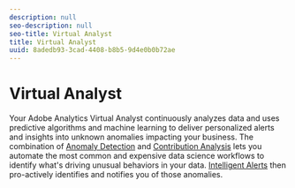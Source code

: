 ```yaml
---
description: null
seo-description: null
seo-title: Virtual Analyst
title: Virtual Analyst
uuid: 8adedb93-3cad-4408-b8b5-9d4e0b0b72ae
---
```


# Virtual Analyst

 Your Adobe Analytics Virtual Analyst continuously analyzes data and uses predictive algorithms and machine learning to deliver personalized alerts and insights into unknown anomalies impacting your business. The combination of [Anomaly Detection](/help/analyze/analysis-workspace/virtual-analyst/c-anomaly-detection/anomaly-detection.md) and [Contribution Analysis](/help/analyze/analysis-workspace/virtual-analyst/contribution-analysis/run-contribution-analysis.md) lets you automate the most common and expensive data science workflows to identify what's driving unusual behaviors in your data. [Intelligent Alerts](/help/analyze/analysis-workspace/c-intelligent-alerts/intellligent-alerts.md) then pro-actively identifies and notifies you of those anomalies.

